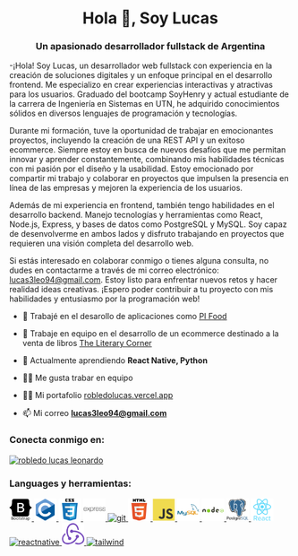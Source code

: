 <h1 align="center">Hola 👋, Soy Lucas</h1>
<h3 align="center">Un apasionado desarrollador fullstack de Argentina</h3>

-¡Hola! Soy Lucas, un desarrollador web fullstack con experiencia en la creación de soluciones digitales y un enfoque principal en el desarrollo frontend. Me especializo en crear experiencias interactivas y atractivas para los usuarios. Graduado del bootcamp SoyHenry y actual estudiante de la carrera de Ingeniería en Sistemas en UTN, he adquirido conocimientos sólidos en diversos lenguajes de programación y tecnologías.

Durante mi formación, tuve la oportunidad de trabajar en emocionantes proyectos, incluyendo la creación de una REST API y un exitoso ecommerce. Siempre estoy en busca de nuevos desafíos que me permitan innovar y aprender constantemente, combinando mis habilidades técnicas con mi pasión por el diseño y la usabilidad. Estoy emocionado por compartir mi trabajo y colaborar en proyectos que impulsen la presencia en línea de las empresas y mejoren la experiencia de los usuarios.

Además de mi experiencia en frontend, también tengo habilidades en el desarrollo backend. Manejo tecnologías y herramientas como React, Node.js, Express, y bases de datos como PostgreSQL y MySQL. Soy capaz de desenvolverme en ambos lados y disfruto trabajando en proyectos que requieren una visión completa del desarrollo web.

Si estás interesado en colaborar conmigo o tienes alguna consulta, no dudes en contactarme a través de mi correo electrónico: lucas3leo94@gmail.com. Estoy listo para enfrentar nuevos retos y hacer realidad ideas creativas. ¡Espero poder contribuir a tu proyecto con mis habilidades y entusiasmo por la programación web!

- 🔭 Trabajé en el desarollo de aplicaciones como [PI Food](pi-food-main-pied.vercel.app)
- 🔭 Trabaje en equipo en el desarrollo de un ecommerce destinado a la venta de libros [The Literary Corner](pf-henry-bookstore.vercel.app)
- 🌱 Actualmente aprendiendo **React Native, Python**
- 👨‍💻 Me gusta trabar en equipo
- 👨‍💻 Mi portafolio [robledolucas.vercel.app](robledolucas.vercel.app)

- 📫 Mi correo **lucas3leo94@gmail.com**

<h3 align="left">Conecta conmigo en:</h3>
<p align="left">
<a href="https://linkedin.com/in/robledolucasleonardo" target="blank"><img align="center" src="https://raw.githubusercontent.com/rahuldkjain/github-profile-readme-generator/master/src/images/icons/Social/linked-in-alt.svg" alt="robledo lucas leonardo" height="30" width="40" /></a>
</p>

<h3 align="left">Languages y herramientas:</h3>
<p align="left"> <a href="https://getbootstrap.com" target="_blank" rel="noreferrer"> <img src="https://raw.githubusercontent.com/devicons/devicon/master/icons/bootstrap/bootstrap-plain-wordmark.svg" alt="bootstrap" width="40" height="40"/> </a> <a href="https://www.cprogramming.com/" target="_blank" rel="noreferrer"> <img src="https://raw.githubusercontent.com/devicons/devicon/master/icons/c/c-original.svg" alt="c" width="40" height="40"/> </a> <a href="https://www.w3schools.com/css/" target="_blank" rel="noreferrer"> <img src="https://raw.githubusercontent.com/devicons/devicon/master/icons/css3/css3-original-wordmark.svg" alt="css3" width="40" height="40"/> </a> <a href="https://expressjs.com" target="_blank" rel="noreferrer"> <img src="https://raw.githubusercontent.com/devicons/devicon/master/icons/express/express-original-wordmark.svg" alt="express" width="40" height="40"/> </a> <a href="https://git-scm.com/" target="_blank" rel="noreferrer"> <img src="https://www.vectorlogo.zone/logos/git-scm/git-scm-icon.svg" alt="git" width="40" height="40"/> </a> <a href="https://www.w3.org/html/" target="_blank" rel="noreferrer"> <img src="https://raw.githubusercontent.com/devicons/devicon/master/icons/html5/html5-original-wordmark.svg" alt="html5" width="40" height="40"/> </a> <a href="https://developer.mozilla.org/en-US/docs/Web/JavaScript" target="_blank" rel="noreferrer"> <img src="https://raw.githubusercontent.com/devicons/devicon/master/icons/javascript/javascript-original.svg" alt="javascript" width="40" height="40"/> </a> <a href="https://www.mysql.com/" target="_blank" rel="noreferrer"> <img src="https://raw.githubusercontent.com/devicons/devicon/master/icons/mysql/mysql-original-wordmark.svg" alt="mysql" width="40" height="40"/> </a> <a href="https://nodejs.org" target="_blank" rel="noreferrer"> <img src="https://raw.githubusercontent.com/devicons/devicon/master/icons/nodejs/nodejs-original-wordmark.svg" alt="nodejs" width="40" height="40"/> </a> <a href="https://www.postgresql.org" target="_blank" rel="noreferrer"> <img src="https://raw.githubusercontent.com/devicons/devicon/master/icons/postgresql/postgresql-original-wordmark.svg" alt="postgresql" width="40" height="40"/> </a> <a href="https://reactjs.org/" target="_blank" rel="noreferrer"> <img src="https://raw.githubusercontent.com/devicons/devicon/master/icons/react/react-original-wordmark.svg" alt="react" width="40" height="40"/> </a> <a href="https://reactnative.dev/" target="_blank" rel="noreferrer"> <img src="https://reactnative.dev/img/header_logo.svg" alt="reactnative" width="40" height="40"/> </a> <a href="https://redux.js.org" target="_blank" rel="noreferrer"> <img src="https://raw.githubusercontent.com/devicons/devicon/master/icons/redux/redux-original.svg" alt="redux" width="40" height="40"/> </a> <a href="https://tailwindcss.com/" target="_blank" rel="noreferrer"> <img src="https://www.vectorlogo.zone/logos/tailwindcss/tailwindcss-icon.svg" alt="tailwind" width="40" height="40"/> </a> </p>
